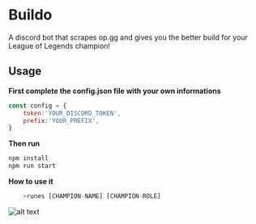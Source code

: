 # Buildo
A discord bot that scrapes op.gg and gives you the better build for your League of Legends champion!

## Usage

**First complete the config.json file with your own informations**

```js
const config = {
    token:'YOUR_DISCORD_TOKEN',
    prefix:'YOUR_PREFIX',
}

```
**Then run**
```bash
npm install
npm run start
```

**How to use it**
```js
    >runes [CHAMPION-NAME] [CHAMPION-ROLE]
```
![alt text](https://i.ibb.co/c6rFRRd/Capture-d-e-cran-2021-05-15-a-19-35-09.png)
